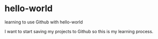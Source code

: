 # hello-world
learning to use Github with hello-world

I want to start saving my projects to Github so this is my learning process.
